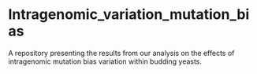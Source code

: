 # Intragenomic_variation_mutation_bias
A repository presenting the results from our analysis on the effects of intragenomic mutation bias variation within budding yeasts. 
